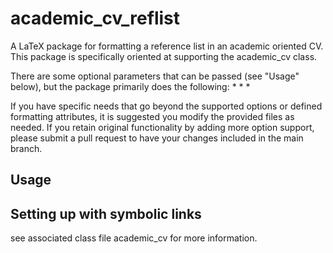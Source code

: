 # academic_cv_reflist

A LaTeX package for formatting a reference list in an academic oriented CV. This package is specifically oriented at supporting the academic_cv class.

There are some optional parameters that can be passed (see "Usage" below), but the package primarily does the following: 
*
*
*

If you have specific needs that go beyond the supported options or defined formatting attributes, it is suggested you modify the provided files as needed. If you retain original functionality by adding more option support, please submit a pull request to have your changes included in the main branch.

##  Usage
<!--
Call this document class with `\documentclass{academic_cv}`. It takes the following options (currently):
* `draft` - which builds the document with double spacing, an extra margin for notes, and allows three kinds of notes.
* `nonotes` which disables notes, but preserves spacing and geometry choices.
* `final` which single spaces, collapses lists, and makes standard 1 inch margins. 

Allowed notes in `draft` mode are:
* `\cnote{}` which inputs a grey highlighted text reading 'citation needed:yourtexthere'
* `\pnote{}` which inputs a yellow highlighted text with a note for yourself in it.
* `\mnote{}{}` which highlights text in the first braces grey, then puts in a margin note that contains text in the second braces, and connects the two with a grey line. --> 

## Setting up with symbolic links

see associated class file academic_cv for more information.
